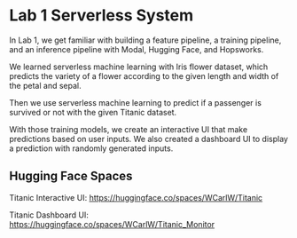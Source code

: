 # Lab 1 Serverless System
In Lab 1, we get familiar with building a feature pipeline, a training pipeline, and an inference 
pipeline with Modal, Hugging Face, and Hopsworks. 

We learned serverless machine learning with Iris flower dataset, which predicts the variety of a flower
according to the given length and width of the petal and sepal. 

Then we use serverless machine learning to predict if a passenger is survived or not with the given
Titanic dataset. 

With those training models, we create an interactive UI that make predictions based on user inputs. We 
also created a dashboard UI to display a prediction with randomly generated inputs. 

## Hugging Face Spaces
Titanic Interactive UI: https://huggingface.co/spaces/WCarlW/Titanic

Titanic Dashboard UI: https://huggingface.co/spaces/WCarlW/Titanic_Monitor